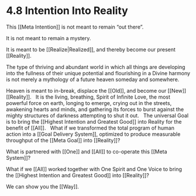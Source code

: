# 4.8 Intention Into Reality 
This [[Meta Intention]] is not meant to remain “out there”.

It is not meant to remain a mystery.  

It is meant to be [[Realize|Realized]], and thereby become our present [[Reality]]. 

The type of thriving and abundant world in which all things are developing into the fullness of their unique potential and flourishing in a Divine harmony is not merely a mythology of a future heaven someday and somewhere. 

Heaven is meant to in-break, displace the [[Old]], and become our [[New]] [[Reality]]. 
 
It is the living, breathing, Spirit of Infinite Love, the most powerful force on earth, longing to emerge, crying out in the streets, awakening hearts and minds, and gathering its forces to burst against the mighty structures of darkness attempting to shut it out.
 
The universal Goal is to bring the [[Highest Intention and Greatest Good]] into Reality for the benefit of [[All]]. 
 
What if we transformed the total program of human action into a [[Goal Delivery System]], optimized to produce measurable throughput of the [[Meta Goal]] into [[Reality]]?  

What is partnered with [[One]] and [[All]] to co-operate this [[Meta System]]? 

What if we [[All]] worked together with One Spirit and One Voice to bring the [[Highest Intention and Greatest Good]] into [[Reality]]? 

We can show you the [[Way]]. 

